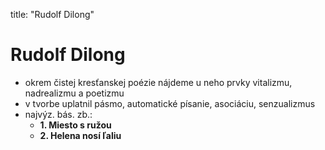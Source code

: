 title: "Rudolf Dilong"
# Rudolf Dilong
- okrem čistej kresťanskej poézie nájdeme u neho prvky vitalizmu, nadrealizmu a poetizmu
- v tvorbe uplatnil pásmo, automatické písanie, asociáciu, senzualizmus
- najvýz. bás. zb.:
	- **1. Miesto s ružou**
	- **2. Helena nosí ľaliu**